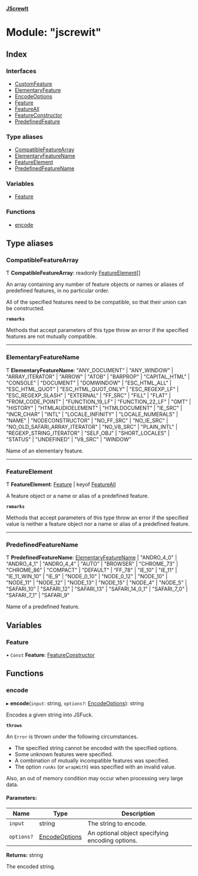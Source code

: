 **[JScrewIt](../README.md)**

# Module: "jscrewit"

## Index

### Interfaces

* [CustomFeature](../interfaces/_jscrewit_.customfeature.md)
* [ElementaryFeature](../interfaces/_jscrewit_.elementaryfeature.md)
* [EncodeOptions](../interfaces/_jscrewit_.encodeoptions.md)
* [Feature](../interfaces/_jscrewit_.feature.md)
* [FeatureAll](../interfaces/_jscrewit_.featureall.md)
* [FeatureConstructor](../interfaces/_jscrewit_.featureconstructor.md)
* [PredefinedFeature](../interfaces/_jscrewit_.predefinedfeature.md)

### Type aliases

* [CompatibleFeatureArray](_jscrewit_.md#compatiblefeaturearray)
* [ElementaryFeatureName](_jscrewit_.md#elementaryfeaturename)
* [FeatureElement](_jscrewit_.md#featureelement)
* [PredefinedFeatureName](_jscrewit_.md#predefinedfeaturename)

### Variables

* [Feature](_jscrewit_.md#feature)

### Functions

* [encode](_jscrewit_.md#encode)

## Type aliases

### CompatibleFeatureArray

Ƭ  **CompatibleFeatureArray**: readonly [FeatureElement](_jscrewit_.md#featureelement)[]

An array containing any number of feature objects or names or aliases of predefined features,
in no particular order.

All of the specified features need to be compatible, so that their union can be constructed.

**`remarks`** 

Methods that accept parameters of this type throw an error if the specified features are not
mutually compatible.

___

### ElementaryFeatureName

Ƭ  **ElementaryFeatureName**: \"ANY\_DOCUMENT\" \| \"ANY\_WINDOW\" \| \"ARRAY\_ITERATOR\" \| \"ARROW\" \| \"ATOB\" \| \"BARPROP\" \| \"CAPITAL\_HTML\" \| \"CONSOLE\" \| \"DOCUMENT\" \| \"DOMWINDOW\" \| \"ESC\_HTML\_ALL\" \| \"ESC\_HTML\_QUOT\" \| \"ESC\_HTML\_QUOT\_ONLY\" \| \"ESC\_REGEXP\_LF\" \| \"ESC\_REGEXP\_SLASH\" \| \"EXTERNAL\" \| \"FF\_SRC\" \| \"FILL\" \| \"FLAT\" \| \"FROM\_CODE\_POINT\" \| \"FUNCTION\_19\_LF\" \| \"FUNCTION\_22\_LF\" \| \"GMT\" \| \"HISTORY\" \| \"HTMLAUDIOELEMENT\" \| \"HTMLDOCUMENT\" \| \"IE\_SRC\" \| \"INCR\_CHAR\" \| \"INTL\" \| \"LOCALE\_INFINITY\" \| \"LOCALE\_NUMERALS\" \| \"NAME\" \| \"NODECONSTRUCTOR\" \| \"NO\_FF\_SRC\" \| \"NO\_IE\_SRC\" \| \"NO\_OLD\_SAFARI\_ARRAY\_ITERATOR\" \| \"NO\_V8\_SRC\" \| \"PLAIN\_INTL\" \| \"REGEXP\_STRING\_ITERATOR\" \| \"SELF\_OBJ\" \| \"SHORT\_LOCALES\" \| \"STATUS\" \| \"UNDEFINED\" \| \"V8\_SRC\" \| \"WINDOW\"

Name of an elementary feature.

___

### FeatureElement

Ƭ  **FeatureElement**: [Feature](../interfaces/_jscrewit_.customfeature.md#feature) \| keyof [FeatureAll](../interfaces/_jscrewit_.featureall.md)

A feature object or a name or alias of a predefined feature.

**`remarks`** 

Methods that accept parameters of this type throw an error if the specified value is neither
a feature object nor a name or alias of a predefined feature.

___

### PredefinedFeatureName

Ƭ  **PredefinedFeatureName**: [ElementaryFeatureName](_jscrewit_.md#elementaryfeaturename) \| \"ANDRO\_4\_0\" \| \"ANDRO\_4\_1\" \| \"ANDRO\_4\_4\" \| \"AUTO\" \| \"BROWSER\" \| \"CHROME\_73\" \| \"CHROME\_86\" \| \"COMPACT\" \| \"DEFAULT\" \| \"FF\_78\" \| \"IE\_10\" \| \"IE\_11\" \| \"IE\_11\_WIN\_10\" \| \"IE\_9\" \| \"NODE\_0\_10\" \| \"NODE\_0\_12\" \| \"NODE\_10\" \| \"NODE\_11\" \| \"NODE\_12\" \| \"NODE\_13\" \| \"NODE\_15\" \| \"NODE\_4\" \| \"NODE\_5\" \| \"SAFARI\_10\" \| \"SAFARI\_12\" \| \"SAFARI\_13\" \| \"SAFARI\_14\_0\_1\" \| \"SAFARI\_7\_0\" \| \"SAFARI\_7\_1\" \| \"SAFARI\_9\"

Name of a predefined feature.

## Variables

### Feature

• `Const` **Feature**: [FeatureConstructor](../interfaces/_jscrewit_.featureconstructor.md)

## Functions

### encode

▸ **encode**(`input`: string, `options?`: [EncodeOptions](../interfaces/_jscrewit_.encodeoptions.md)): string

Encodes a given string into JSFuck.

**`throws`** 

An `Error` is thrown under the following circumstances.
 - The specified string cannot be encoded with the specified options.
 - Some unknown features were specified.
 - A combination of mutually incompatible features was specified.
 - The option `runAs` (or `wrapWith`) was specified with an invalid value.

Also, an out of memory condition may occur when processing very large data.

#### Parameters:

Name | Type | Description |
------ | ------ | ------ |
`input` | string |   The string to encode.  |
`options?` | [EncodeOptions](../interfaces/_jscrewit_.encodeoptions.md) |   An optional object specifying encoding options.  |

**Returns:** string

The encoded string.
